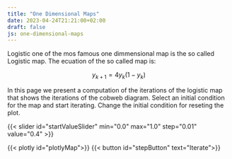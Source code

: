 ```yaml
---
title: "One Dimensional Maps"
date: 2023-04-24T21:21:00+02:00
draft: false
js: one-dimensional-maps
---
```


Logistic one of the mos famous one dimmensional map is the so called Logistic map. The ecuation of the so called 
map is: 

$$y_{k+1} = 4y_k(1-y_k)$$

In this page we present a computation of the iterations of the logistic map that shows the iterations of the cobweb diagram.
Select an initial condition for the map and start iterating. Change the initial condition for reseting the plot.


{{< slider id="startValueSlider" min="0.0" max="1.0" step="0.01" value="0.4" >}}

{{< plotly id="plotlyMap">}}
{{< button id="stepButton" text="Iterate">}}

